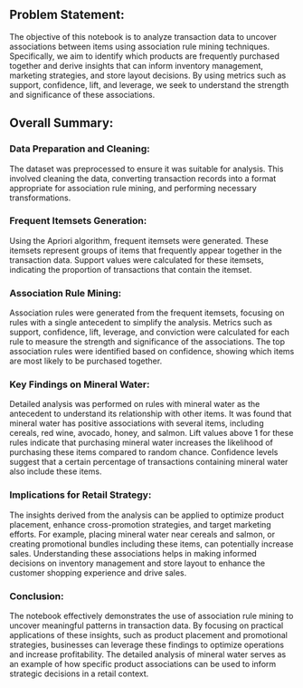 ## Problem Statement:
The objective of this notebook is to analyze transaction data to uncover associations between items using association rule mining techniques. Specifically, we aim to identify which products are frequently purchased together and derive insights that can inform inventory management, marketing strategies, and store layout decisions. By using metrics such as support, confidence, lift, and leverage, we seek to understand the strength and significance of these associations.

## Overall Summary:
### Data Preparation and Cleaning:
The dataset was preprocessed to ensure it was suitable for analysis. This involved cleaning the data, converting transaction records into a format appropriate for association rule mining, and performing necessary transformations.

### Frequent Itemsets Generation:
Using the Apriori algorithm, frequent itemsets were generated. These itemsets represent groups of items that frequently appear together in the transaction data. Support values were calculated for these itemsets, indicating the proportion of transactions that contain the itemset.

### Association Rule Mining:
Association rules were generated from the frequent itemsets, focusing on rules with a single antecedent to simplify the analysis. Metrics such as support, confidence, lift, leverage, and conviction were calculated for each rule to measure the strength and significance of the associations. The top association rules were identified based on confidence, showing which items are most likely to be purchased together.

### Key Findings on Mineral Water:
Detailed analysis was performed on rules with mineral water as the antecedent to understand its relationship with other items. It was found that mineral water has positive associations with several items, including cereals, red wine, avocado, honey, and salmon. Lift values above 1 for these rules indicate that purchasing mineral water increases the likelihood of purchasing these items compared to random chance. Confidence levels suggest that a certain percentage of transactions containing mineral water also include these items.

### Implications for Retail Strategy:
The insights derived from the analysis can be applied to optimize product placement, enhance cross-promotion strategies, and target marketing efforts. For example, placing mineral water near cereals and salmon, or creating promotional bundles including these items, can potentially increase sales. Understanding these associations helps in making informed decisions on inventory management and store layout to enhance the customer shopping experience and drive sales.

### Conclusion:
The notebook effectively demonstrates the use of association rule mining to uncover meaningful patterns in transaction data. By focusing on practical applications of these insights, such as product placement and promotional strategies, businesses can leverage these findings to optimize operations and increase profitability. The detailed analysis of mineral water serves as an example of how specific product associations can be used to inform strategic decisions in a retail context.
